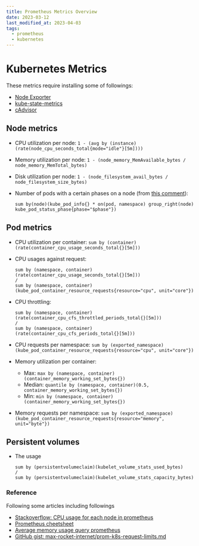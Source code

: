```yaml
---
title: Prometheus Metrics Overview
date: 2023-03-12
last_modified_at: 2023-04-03
tags:
  - prometheus
  - kubernetes
---
```



# Kubernetes Metrics

These metrics require installing some of followings:
- [Node Exporter](https://github.com/prometheus/node_exporter)
- [kube-state-metrics](https://github.com/kubernetes/kube-state-metrics/blob/main/docs/pod-metrics.md)
- [cAdvisor](https://github.com/google/cadvisor/blob/master/docs/storage/prometheus.md)

## Node metrics

- CPU utilization per node: `1 - (avg by (instance)(rate(node_cpu_seconds_total{mode="idle"}[5m])))`
- Memory utilization per node: `1 - (node_memory_MemAvailable_bytes / node_memory_MemTotal_bytes)`
- Disk utilization per node: `1 - (node_filesystem_avail_bytes / node_filesystem_size_bytes)`

- Number of pods with a certain phases on a node (from [this comment](https://github.com/kubernetes/kube-state-metrics/issues/332#issuecomment-355756863)):

    ```
    sum by(node)(kube_pod_info{} * on(pod, namespace) group_right(node) kube_pod_status_phase{phase="$phase"})
    ```

## Pod metrics

- CPU utilization per container: `sum by (container)(rate(container_cpu_usage_seconds_total{}[5m]))`
- CPU usages against request:

    ```
    sum by (namespace, container)(rate(container_cpu_usage_seconds_total{}[5m]))
    /
    sum by (namespace, container)(kube_pod_container_resource_requests{resource="cpu", unit="core"})
    ```

- CPU throttling:

    ```
    sum by (namespace, container)(rate(container_cpu_cfs_throttled_periods_total{}[5m]))
    /
    sum by (namespace, container)(rate(container_cpu_cfs_periods_total{}[5m]))
    ```

- CPU requests per namespace: `sum by (exported_namespace)(kube_pod_container_resource_requests{resource="cpu", unit="core"})`
- Memory utilization per container:
    - Max: `max by (namespace, container)(container_memory_working_set_bytes{})`
    - Median: `quantile by (namespace, container)(0.5, container_memory_working_set_bytes{})`
    - Min: `min by (namespace, container)(container_memory_working_set_bytes{})`
- Memory requests per namespace: `sum by (exported_namespace)(kube_pod_container_resource_requests{resource="memory", unit="byte"})`

## Persistent volumes

- The usage

    ```
    sum by (persistentvolumeclaim)(kubelet_volume_stats_used_bytes)
    /
    sum by (persistentvolumeclaim)(kubelet_volume_stats_capacity_bytes)
    ```


### Reference
Following some articles including followings
- [Stackoverflow: CPU usage for each node in prometheus](https://stackoverflow.com/a/66263640)
- [Prometheus cheetsheet](https://blog.ruanbekker.com/cheatsheets/prometheus/)
- [Average memory usage query prometheus](https://stackoverflow.com/questions/48835035/average-memory-usage-query-prometheus)
- [GitHub gist: max-rocket-internet/prom-k8s-request-limits.md](https://gist.github.com/max-rocket-internet/6a05ee757b6587668a1de8a5c177728b#queries-to-show-memory-and-cpu-as-percentage-of-both-request-and-limit)
